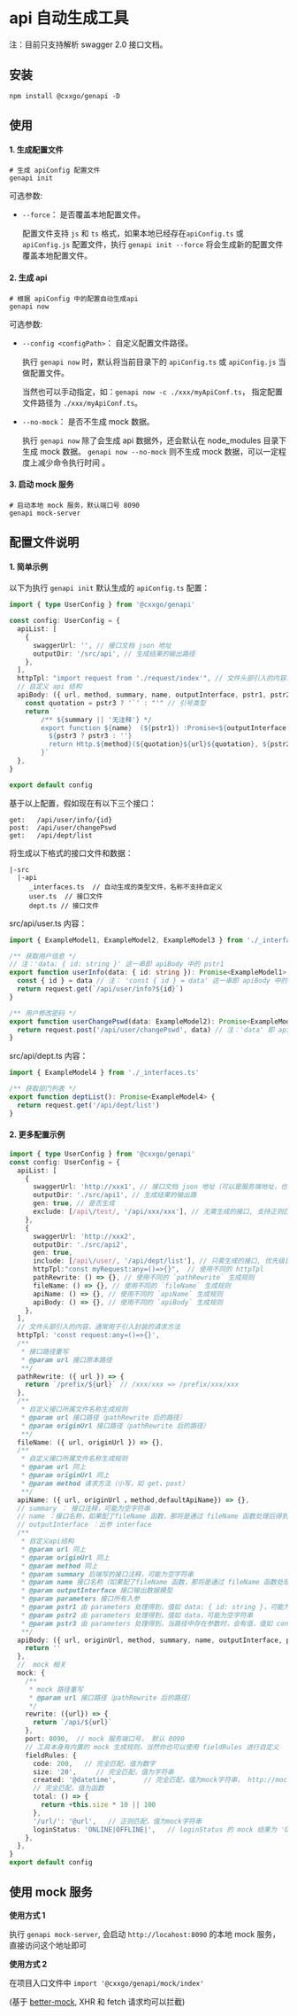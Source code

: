 # api 自动生成工具

注：目前只支持解析 swagger 2.0 接口文档。

## 安装

```shell
npm install @cxxgo/genapi -D
```

## 使用

#### 1. 生成配置文件

```shell
# 生成 apiConfig 配置文件
genapi init
```

可选参数:

- `--force`： 是否覆盖本地配置文件。

  配置文件支持 `js` 和 `ts` 格式，如果本地已经存在`apiConfig.ts` 或 `apiConfig.js` 配置文件，执行 `genapi init --force` 将会生成新的配置文件覆盖本地配置文件。

#### 2. 生成 api

```shell
# 根据 apiConfig 中的配置自动生成api
genapi now
```

可选参数:

- `--config <configPath>`： 自定义配置文件路径。

  执行 `genapi now` 时，默认将当前目录下的 `apiConfig.ts` 或 `apiConfig.js` 当做配置文件。

  当然也可以手动指定，如：`genapi now -c ./xxx/myApiConf.ts`， 指定配置文件路径为 `./xxx/myApiConf.ts`。

- `--no-mock`： 是否不生成 mock 数据。

  执行 `genapi now` 除了会生成 api 数据外，还会默认在 node_modules 目录下生成 mock 数据。
  `genapi now --no-mock` 则不生成 mock 数据，可以一定程度上减少命令执行时间 。

#### 3. 启动 mock 服务

```shell
# 启动本地 mock 服务，默认端口号 8090
genapi mock-server
```

## 配置文件说明

#### 1. 简单示例

以下为执行 `genapi init` 默认生成的 `apiConfig.ts` 配置：

```ts
import { type UserConfig } from '@cxxgo/genapi'

const config: UserConfig = {
  apiList: [
    {
      swaggerUrl: '', // 接口文档 json 地址
      outputDir: '/src/api', // 生成结果的输出路径
    },
  ],
  httpTpl: "import request from './request/index'", // 文件头部引入的内容，通常用于引入封装的请求方法
  // 自定义 api 结构
  apiBody: ({ url, method, summary, name, outputInterface, pstr1, pstr2, pstr3 }) => {
    const quotation = pstr3 ? '`' : "'" // 引号类型
    return `
        /** ${summary || '无注释'} */
        export function ${name}  (${pstr1}) :Promise<${outputInterface || undefined}>{
          ${pstr3 ? pstr3 : ''}
          return Http.${method}(${quotation}${url}${quotation}, ${pstr2})
        }`
  },
}

export default config
```

基于以上配置，假如现在有以下三个接口：

```
get:   /api/user/info/{id}
post:  /api/user/changePswd
get:   /api/dept/list
```

将生成以下格式的接口文件和数据：

```
|-src
  |-api
     _interfaces.ts  // 自动生成的类型文件，名称不支持自定义
     user.ts  // 接口文件
     dept.ts // 接口文件
```

src/api/user.ts 内容：

```ts
import { ExampleModel1, ExampleModel2, ExampleModel3 } from './_interfaces.ts'

/** 获取用户信息 */
// 注：'data: { id: string }' 这一串即 apiBody 中的 pstr1
export function userInfo(data: { id: string }): Promise<ExampleModel1> {
  const { id } = data // 注： 'const { id } = data' 这一串即 apiBody 中的 pstr3
  return request.get(`/api/user/info?${id}`)
}

/** 用户修改密码 */
export function userChangePswd(data: ExampleModel2): Promise<ExampleModel3> {
  return request.post('/api/user/changePswd', data) // 注：'data' 即 apiBody 中的 pstr2
}
```

src/api/dept.ts 内容：

```ts
import { ExampleModel4 } from './_interfaces.ts'

/** 获取部门列表 */
export function deptList(): Promise<ExampleModel4> {
  return request.get('/api/dept/list')
}
```

#### 2. 更多配置示例

```ts
import { type UserConfig } from '@cxxgo/genapi'
const config: UserConfig = {
  apiList: [
    {
      swaggerUrl: 'http://xxx1', // 接口文档 json 地址（可以是服务端地址，也可以是本地 json 文件路径, 如：'./data.json'）
      outputDir: './src/api1', // 生成结果的输出路
      gen: true, // 是否生成
      exclude: [/api\/test/, '/api/xxx/xxx'], // 无需生成的接口, 支持正则匹配和字符串完全匹配
    },
    {
      swaggerUrl: 'http://xxx2',
      outputDir: './src/api2',
      gen: true,
      include: [/api\/user/, '/api/dept/list'], // 只需生成的接口, 优先级比 exclude 低
      httpTpl:"const myRequest:any=()=>{}",  // 使用不同的 httpTpl
      pathRewrite: () => {}, // 使用不同的 `pathRewrite` 生成规则
      fileName: () => {}, // 使用不同的 `fileName` 生成规则
      apiName: () => {}, // 使用不同的 `apiName` 生成规则
      apiBody: () => {}, // 使用不同的 `apiBody` 生成规则
    },
  ],
  // 文件头部引入的内容，通常用于引入封装的请求方法
  httpTpl: 'const request:any=()=>{}',
  /**
   * 接口路径重写
   * @param url 接口原本路径
   **/
  pathRewrite: ({ url }) => {
    return `/prefix/${url}` // /xxx/xxx => /prefix/xxx/xxx
  },
  /**
   * 自定义接口所属文件名称生成规则
   * @param url 接口路径（pathRewrite 后的路径）
   * @param originUrl 接口路径（pathRewrite 后的路径）
   **/
  fileName: ({ url, originUrl }) => {},
  /**
   * 自定义接口所属文件名称生成规则
   * @param url 同上
   * @param originUrl 同上
   * @param method 请求方法（小写，如 get、post）
   **/
  apiName: ({ url, originUrl ，method,defaultApiName}) => {},
  // summary ： 接口注释，可能为空字符串
  // name ：接口名称，如果配了fileName 函数，那将是通过 fileName 函数处理后得到的名称，否则是工具默认生成的名称
  // outputInterface ：出参 interface
  /**
   * 自定义api结构
   * @param url 同上
   * @param originUrl 同上
   * @param method 同上
   * @param summary 后端写的接口注释，可能为空字符串
   * @param name 接口名称（如果配了fileName 函数，那将是通过 fileName 函数处理后得到的名称，否则是工具使用默认规则生成的名称）
   * @param outputInterface 接口输出数据模型
   * @param parameters 接口所有入参
   * @param pstr1 由 parameters 处理得到，值如 data: { id: string }，可能为空字符串
   * @param pstr2 由 parameters 处理得到，值如 data，可能为空字符串
   * @param pstr3 由 parameters 处理得到，当路径中存在参数时，会有值，值如 const { id } = data
   **/
  apiBody: ({ url, originUrl, method, summary, name, outputInterface, pstr1, pstr2, pstr3 }) => {
    return ''
  },
  //  mock 相关
  mock: {
    /**
     * mock 路径重写
     * @param url 接口路径（pathRewrite 后的路径）
     */
    rewrite: ({url}) => {
      return `/api/${url}`
    },
    port: 8090,  // mock 服务端口号， 默认 8090
    // 工具本身有内置的 mock 生成规则，当然你也可以使用 fieldRules 进行自定义
    fieldRules: {
      code: 200,   // 完全匹配，值为数字
      size: '20',     // 完全匹配，值为字符串
      created: '@datetime',       // 完全匹配，值为mock字符串， http://mockjs.com/examples.html
      // 完全匹配，值为函数
      total: () => {
        return +this.size * 10 || 100
      },
      '/url/': '@url',   // 正则匹配，值为mock字符串
      loginStatus: 'ONLINE|OFFLINE|',   // loginStatus 的 mock 结果为 'ONLINE' 或 'OFFLINE' 或 ''，若不期望生成空字符串，去除末尾的竖线即可
    },
  },
}
export default config
```

## 使用 mock 服务

**使用方式 1**

执行 `genapi mock-server`, 会启动 `http://locahost:8090` 的本地 mock 服务，直接访问这个地址即可

**使用方式 2**

在项目入口文件中 `import '@cxxgo/genapi/mock/index'`

(基于 [better-mock](https://www.npmjs.com/package/better-mock), XHR 和 fetch 请求均可以拦截)

